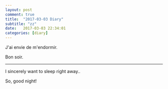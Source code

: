 ```yaml
---
layout: post
comment: true
title:  "2017-03-03 Diary"
subtitle: "zz"
date:   2017-03-03 22:34:01
categories: [diary]
---
```


J'ai envie de m'endormir.

Bon soir.

---

I sincerely want to sleep right away..

So, good night!
